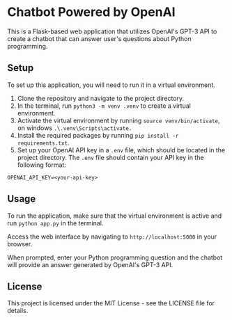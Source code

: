 # Chatbot Powered by OpenAI

This is a Flask-based web application that utilizes OpenAI's GPT-3 API to create a chatbot that can answer user's questions about Python programming. 

## Setup

To set up this application, you will need to run it in a virtual environment. 

1. Clone the repository and navigate to the project directory.
2. In the terminal, run `python3 -m venv .venv` to create a virtual environment.
3. Activate the virtual environment by running `source venv/bin/activate`, on windows `.\.venv\Scripts\activate.`
4. Install the required packages by running `pip install -r requirements.txt`.
5. Set up your OpenAI API key in a `.env` file, which should be located in the project directory. The `.env` file should contain your API key in the following format:

```
OPENAI_API_KEY=<your-api-key>
```

## Usage

To run the application, make sure that the virtual environment is active and run `python app.py` in the terminal. 

Access the web interface by navigating to `http://localhost:5000` in your browser.

When prompted, enter your Python programming question and the chatbot will provide an answer generated by OpenAI's GPT-3 API. 

## License

This project is licensed under the MIT License - see the LICENSE file for details.